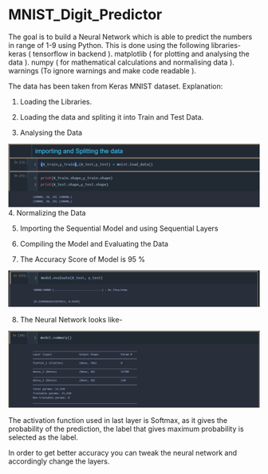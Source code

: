 # MNIST_Digit_Predictor
The goal is to build a Neural Network which is able to predict the numbers in range of 1-9 using Python.
This is done using the following libraries- keras ( tensorflow in backend ). matplotlib ( for plotting and analysing the data ). numpy ( for mathematical calculations and normalising data ). warnings (To ignore warnings and make code readable ).

The data has been taken from Keras MNIST dataset. Explanation:

1. Loading the Libraries.

2. Loading the data and spliting it into Train and Test Data.

3. Analysing the Data

![EDA](https://github.com/prabhdeepsingh3499/MNIST_Digit_Predictor/blob/master/images/EDA.png?raw=True)
4. Normalizing the Data

5. Importing the Sequential Model and using Sequential Layers

6. Compiling the Model and Evaluating the Data

7. The Accuracy Score of Model is 95 %

![Result](https://github.com/prabhdeepsingh3499/MNIST_Digit_Predictor/blob/master/images/Result.png?raw=True)
 
8. The Neural Network looks like-

![Summary](https://github.com/prabhdeepsingh3499/MNIST_Digit_Predictor/blob/master/images/Model.png?raw=True)

The activation function used in last layer is Softmax, as it gives the probability of the prediction, the label that gives maximum probability is selected as the label.

In order to get better accuracy you can tweak the neural network and accordingly change the layers.
